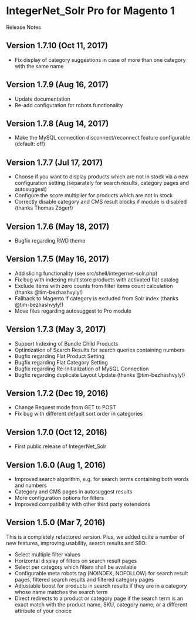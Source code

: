 IntegerNet_Solr Pro for Magento 1
===============
Release Notes

Version 1.7.10 (Oct 11, 2017)
---------------

- Fix display of category suggestions in case of more than one category with the same name

Version 1.7.9 (Aug 16, 2017)
---------------

- Update documentation
- Re-add configuration for robots functionality
 
Version 1.7.8 (Aug 14, 2017)
---------------

- Make the MySQL connection disconnect/reconnect feature configurable (default: off) 

Version 1.7.7 (Jul 17, 2017)
---------------

- Choose if you want to display products which are not in stock via a new configuration setting 
(separately for search results, category pages and autosuggest)
- Configure the score multiplier for products which are not in stock 
- Correctly disable category and CMS result blocks if module is disabled (thanks Thomas Zöger!)

Version 1.7.6 (May 18, 2017)
---------------

- Bugfix regarding RWD theme

Version 1.7.5 (May 16, 2017)
---------------

- Add slicing functionality (see src/shell/integernet-solr.php)
- Fix bug with indexing multistore products with activated flat catalog
- Exclude items with zero counts from filter items count calculation (thanks @tim-bezhashvyly!)
- Fallback to Magento if category is excluded from Solr index (thanks @tim-bezhashvyly!)
- Move files regarding autosuggest to Pro module 

Version 1.7.3 (May 3, 2017)
---------------

- Support Indexing of Bundle Child Products
- Optimization of Search Results for search queries containing numbers
- Bugfix regarding Flat Product Setting
- Bugfix regarding Flat Category Setting
- Bugfix regarding Re-Initialization of MySQL Connection
- Bugfix regarding duplicate Layout Update (thanks @tim-bezhashvyly!)

Version 1.7.2 (Dec 19, 2016)
---------------

- Change Request mode from GET to POST
- Fix bug with different default sort order in categories

Version 1.7.0 (Oct 12, 2016)
---------------

- First public release of IntegerNet_Solr

Version 1.6.0 (Aug 1, 2016)
---------------

- Improved search algorithm, e.g. for search terms containing both words and numbers
- Category and CMS pages in autosuggest results
- More configuration options for filters
- Improved compatibility with other third party extensions

Version 1.5.0 (Mar 7, 2016)
---------------

This is a completely refactored version. Plus, we added quite a number of new features, improving usability, search results and SEO:    

- Select multiple filter values
- Horizontal display of filters on search result pages
- Select per category which filters shall be available
- Configurable meta robots tag (NOINDEX, NOFOLLOW) for search result pages, filtered search results and filtered category pages
- Adjustable boost for products in search results if they are in a category whose name matches the search term
- Direct redirects to a product or category page if the search term is an exact match with the product name, SKU, category name, or a different attribute of your choice
